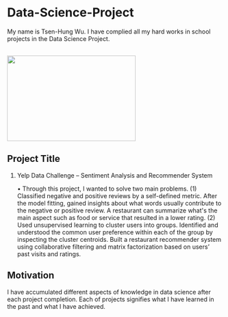 # Data-Science-Project
My name is Tsen-Hung Wu. I have complied all my hard works in school projects in the Data Science Project.

<br>
<img height="200" width="300" src="https://github.com/xbellyx/Data-Science-Project/blob/master/Projects/Yelp%20Data%20Challenge/Yelp_image.jpg" />
<br>

## Project Title
1. Yelp Data Challenge – Sentiment Analysis and Recommender System

    •   Through this project, I wanted to solve two main problems.
        (1) Classified negative and positive reviews by a self-defined metric. After the model fitting, gained insights about 
            what words usually contribute to the negative or positive review. A restaurant can summarize what's the main 
            aspect such as food or service that resulted in a lower rating.
        (2) Used unsupervised learning to cluster users into groups. Identified and understood the common user preference 
            within each of the group by inspecting the cluster centroids. Built a restaurant recommender system using 
            collaborative filtering and matrix factorization based on users’ past visits and ratings.

## Motivation
I have accumulated different aspects of knowledge in data science after each project completion.
Each of projects signifies what I have learned in the past and what I have achieved. 

